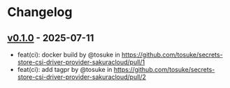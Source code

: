 # Changelog

## [v0.1.0](https://github.com/tosuke/secrets-store-csi-driver-provider-sakuracloud/commits/v0.1.0) - 2025-07-11
- feat(ci): docker build by @tosuke in https://github.com/tosuke/secrets-store-csi-driver-provider-sakuracloud/pull/1
- feat(ci): add tagpr by @tosuke in https://github.com/tosuke/secrets-store-csi-driver-provider-sakuracloud/pull/2
